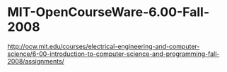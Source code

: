 MIT-OpenCourseWare-6.00-Fall-2008
=================================

http://ocw.mit.edu/courses/electrical-engineering-and-computer-science/6-00-introduction-to-computer-science-and-programming-fall-2008/assignments/